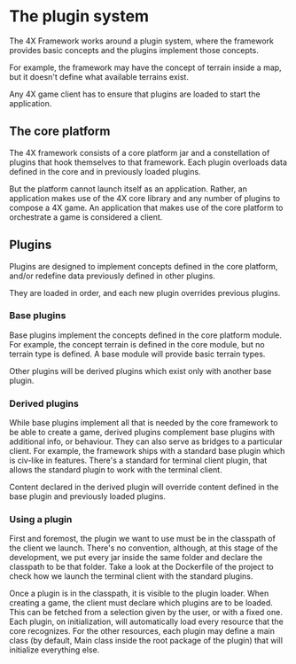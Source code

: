 # The plugin system

The 4X Framework works around a plugin system, where the framework provides basic 
concepts and the plugins implement those concepts.

For example, the framework may have the concept of terrain inside a map, but it doesn't
define what available terrains exist.

Any 4X game client has to ensure that plugins are loaded to start the application.

## The core platform

The 4X framework consists of a core platform jar and a constellation of plugins that
hook themselves to that framework. Each plugin overloads data defined in the core and
in previously loaded plugins.

But the platform cannot launch itself as an application. Rather, an application makes 
use of the 4X core library and any number of plugins to compose a 4X game. An application
that makes use of the core platform to orchestrate a game is considered a client.

## Plugins

Plugins are designed to implement concepts defined in the core platform, and/or redefine
data previously defined in other plugins.

They are loaded in order, and each new plugin overrides previous plugins.

### Base plugins

Base plugins implement the concepts defined in the core platform module. For example, 
the concept terrain is defined in the core module, but no terrain type is defined. A base
module will provide basic terrain types.

Other plugins will be derived plugins which exist only with another base plugin.

### Derived plugins

While base plugins implement all that is needed by the core framework to be able to create a game, derived plugins
complement base plugins with additional info, or behaviour. They can also serve as bridges to a particular client.
For example, the framework ships with a standard base plugin which is civ-like in features. There's a standard for 
terminal client plugin, that allows the standard plugin to work with the terminal client.

Content declared in the derived plugin will override content defined in the base plugin and previously loaded plugins.

### Using a plugin

First and foremost, the plugin we want to use must be in the classpath of the client we launch. There's no convention,
although, at this stage of the development, we put every jar inside the same folder and declare the classpath to be that
folder. Take a look at the Dockerfile of the project to check how we launch the terminal client with the standard plugins.

Once a plugin is in the classpath, it is visible to the plugin loader. When creating a game, the client must declare
which plugins are to be loaded. This can be fetched from a selection given by the user, or with a fixed one. Each plugin,
on initialization, will automatically load every resource that the core recognizes. For the other resources, each plugin
may define a main class (by default, Main class inside the root package of the plugin) that will initialize everything
else.
